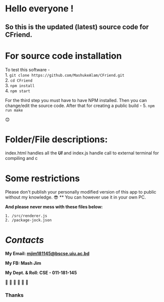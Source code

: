 # Hello everyone !

## So this is the updated (latest) source code for CFriend.


# For source code installation
To test this software -\
	1. `git clone https://github.com/MashukeAlam/CFriend.git`\
	2. `cd CFriend`\
	3. `npm install`\
	4. `npm start`
	

For the third step you must have to have NPM installed.
Then you can change/edit the source code. After that for creating a public build - 
	5. `npm run make` 
	
:blush:
	

# Folder/File descriptions:
index.html handles all the ***UI*** and index.js handle call to external terminal for compiling and c

# Some restrictions
Please don't publish your personally modified version of this app to public without my knowledge. :sunglasses: ** You can however use it in your own PC.

<b>And please never mess with these files below:</b>
	
	1. /src/renderer.js
	2. /package-jock.json
	


	
# *Contacts*


**My Email: mjim181145@bscse.uiu.ac.bd**


**My FB: Mash Jim**


**My Dept. & Roll: CSE - 011-181-145**


:green_heart: :green_heart: :green_heart:
:purple_heart: :purple_heart: :purple_heart:
### Thanks
